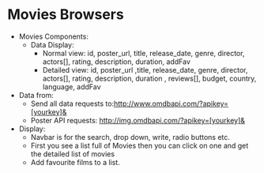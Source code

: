 # Movies Browsers 
- Movies Components:
  - Data Display: 
    - Normal view: id, poster_url, title, release_date, genre, director, actors[], rating, description, duration, addFav
    - Detailed view: id, poster_url ,title, release_date, genre, director, actors[], rating, description, duration , reviews[], budget, country, language, addFav
- Data from: 
  - Send all data requests to:http://www.omdbapi.com/?apikey=[yourkey]&
  - Poster API requests: http://img.omdbapi.com/?apikey=[yourkey]&
- Display: 
  - Navbar is for the search, drop down, write, radio buttons etc.
  - First you see a list full of Movies then you can click on one and get the detailed list of movies
  - Add favourite films to a list.
